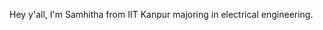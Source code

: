 Hey y'all, I'm Samhitha from IIT Kanpur majoring in electrical engineering. 



<!---
samhithakeluth/samhithakeluth is a ✨ special ✨ repository because its `README.md` (this file) appears on your GitHub profile.
You can click the Preview link to take a look at your changes.
--->
